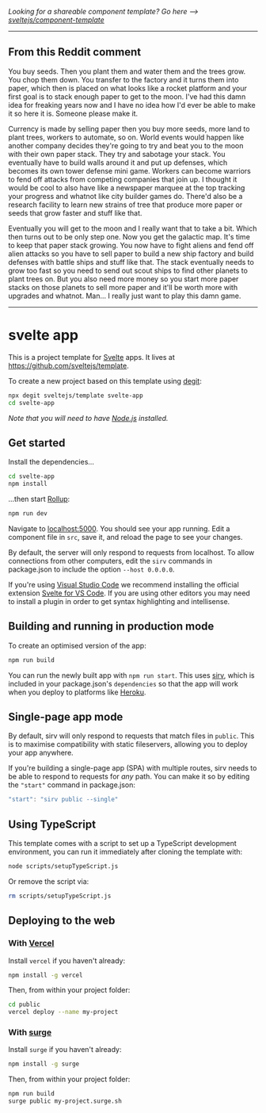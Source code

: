 *Looking for a shareable component template? Go here --> [sveltejs/component-template](https://github.com/sveltejs/component-template)*

---

## From this Reddit comment

You buy seeds. Then you plant them and water them and the trees grow. You chop them down. You transfer to the factory and it turns them into paper, which then is placed on what looks like a rocket platform and your first goal is to stack enough paper to get to the moon. I've had this damn idea for freaking years now and I have no idea how I'd ever be able to make it so here it is. Someone please make it.

Currency is made by selling paper then you buy more seeds, more land to plant trees, workers to automate, so on. World events would happen like another company decides they're going to try and beat you to the moon with their own paper stack. They try and sabotage your stack. You eventually have to build walls around it and put up defenses, which becomes its own tower defense mini game. Workers can become warriors to fend off attacks from competing companies that join up. I thought it would be cool to also have like a newspaper marquee at the top tracking your progress and whatnot like city builder games do. There'd also be a research facility to learn new strains of tree that produce more paper or seeds that grow faster and stuff like that.

Eventually you will get to the moon and I really want that to take a bit. Which then turns out to be only step one. Now you get the galactic map. It's time to keep that paper stack growing. You now have to fight aliens and fend off alien attacks so you have to sell paper to build a new ship factory and build defenses with battle ships and stuff like that. The stack eventually needs to grow too fast so you need to send out scout ships to find other planets to plant trees on. But you also need more money so you start more paper stacks on those planets to sell more paper and it'll be worth more with upgrades and whatnot. Man... I really just want to play this damn game.

---

# svelte app

This is a project template for [Svelte](https://svelte.dev) apps. It lives at https://github.com/sveltejs/template.

To create a new project based on this template using [degit](https://github.com/Rich-Harris/degit):

```bash
npx degit sveltejs/template svelte-app
cd svelte-app
```

*Note that you will need to have [Node.js](https://nodejs.org) installed.*


## Get started

Install the dependencies...

```bash
cd svelte-app
npm install
```

...then start [Rollup](https://rollupjs.org):

```bash
npm run dev
```

Navigate to [localhost:5000](http://localhost:5000). You should see your app running. Edit a component file in `src`, save it, and reload the page to see your changes.

By default, the server will only respond to requests from localhost. To allow connections from other computers, edit the `sirv` commands in package.json to include the option `--host 0.0.0.0`.

If you're using [Visual Studio Code](https://code.visualstudio.com/) we recommend installing the official extension [Svelte for VS Code](https://marketplace.visualstudio.com/items?itemName=svelte.svelte-vscode). If you are using other editors you may need to install a plugin in order to get syntax highlighting and intellisense.

## Building and running in production mode

To create an optimised version of the app:

```bash
npm run build
```

You can run the newly built app with `npm run start`. This uses [sirv](https://github.com/lukeed/sirv), which is included in your package.json's `dependencies` so that the app will work when you deploy to platforms like [Heroku](https://heroku.com).


## Single-page app mode

By default, sirv will only respond to requests that match files in `public`. This is to maximise compatibility with static fileservers, allowing you to deploy your app anywhere.

If you're building a single-page app (SPA) with multiple routes, sirv needs to be able to respond to requests for *any* path. You can make it so by editing the `"start"` command in package.json:

```js
"start": "sirv public --single"
```

## Using TypeScript

This template comes with a script to set up a TypeScript development environment, you can run it immediately after cloning the template with:

```bash
node scripts/setupTypeScript.js
```

Or remove the script via:

```bash
rm scripts/setupTypeScript.js
```

## Deploying to the web

### With [Vercel](https://vercel.com)

Install `vercel` if you haven't already:

```bash
npm install -g vercel
```

Then, from within your project folder:

```bash
cd public
vercel deploy --name my-project
```

### With [surge](https://surge.sh/)

Install `surge` if you haven't already:

```bash
npm install -g surge
```

Then, from within your project folder:

```bash
npm run build
surge public my-project.surge.sh
```
